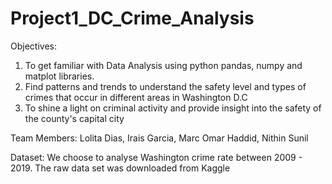 # Project1_DC_Crime_Analysis

Objectives:

1. To get familiar with Data Analysis using python pandas, numpy and matplot libraries.
2. Find patterns and trends to understand the safety level and types of crimes that occur in different areas in Washington D.C
3. To shine a light on criminal activity and provide insight into the safety of the county's capital city

Team Members:
Lolita Dias, Irais Garcia, Marc Omar Haddid, Nithin Sunil

Dataset:
We choose to analyse Washington crime rate between 2009 - 2019.
The raw data set was downloaded from Kaggle






